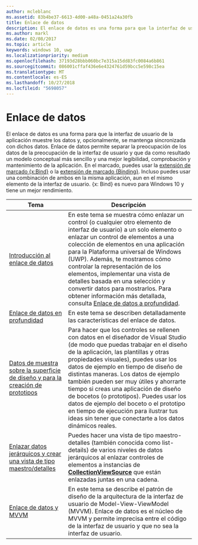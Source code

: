 ```yaml
---
author: mcleblanc
ms.assetid: 83b4be37-6613-4d00-a48a-0451a24a30fb
title: Enlace de datos
description: El enlace de datos es una forma para que la interfaz de usuario de la aplicación muestre los datos y, opcionalmente, se mantenga sincronizada con dichos datos.
ms.author: markl
ms.date: 02/08/2017
ms.topic: article
keywords: windows 10, uwp
ms.localizationpriority: medium
ms.openlocfilehash: 37193d28bbb060bc7e315a15dd83fc0084a6b861
ms.sourcegitcommit: 086001cffaf436e6e4324761d59bcc5e598c15ea
ms.translationtype: MT
ms.contentlocale: es-ES
ms.lasthandoff: 10/27/2018
ms.locfileid: "5698057"
---
```

# <a name="data-binding"></a>Enlace de datos

El enlace de datos es una forma para que la interfaz de usuario de la aplicación muestre los datos y, opcionalmente, se mantenga sincronizada con dichos datos. Enlace de datos permite separar la preocupación de los datos de la preocupación de la interfaz de usuario y que da como resultado un modelo conceptual más sencillo y una mejor legibilidad, comprobación y mantenimiento de la aplicación. En el marcado, puedes usar la [extensión de marcado {x:Bind}](https://msdn.microsoft.com/library/windows/apps/Mt204783) o la [extensión de marcado {Binding}](https://msdn.microsoft.com/library/windows/apps/Mt204782). Incluso puedes usar una combinación de ambos en la misma aplicación, aun en el mismo elemento de la interfaz de usuario. {x: Bind} es nuevo para Windows 10 y tiene un mejor rendimiento.

| Tema | Descripción |
|-------|-------------|
| [Introducción al enlace de datos](data-binding-quickstart.md) | En este tema se muestra cómo enlazar un control (o cualquier otro elemento de interfaz de usuario) a un solo elemento o enlazar un control de elementos a una colección de elementos en una aplicación para la Plataforma universal de Windows (UWP). Además, te mostramos cómo controlar la representación de los elementos, implementar una vista de detalles basada en una selección y convertir datos para mostrarlos. Para obtener información más detallada, consulta [Enlace de datos a profundidad](data-binding-in-depth.md). | 
| [Enlace de datos en profundidad](data-binding-in-depth.md) | En este tema se describen detalladamente las características del enlace de datos. |
| [Datos de muestra sobre la superficie de diseño y para la creación de prototipos](displaying-data-in-the-designer.md) | Para hacer que los controles se rellenen con datos en el diseñador de Visual Studio (de modo que puedas trabajar en el diseño de la aplicación, las plantillas y otras propiedades visuales), puedes usar los datos de ejemplo en tiempo de diseño de distintas maneras. Los datos de ejemplo también pueden ser muy útiles y ahorrarte tiempo si creas una aplicación de diseño de bocetos (o prototipos). Puedes usar los datos de ejemplo del boceto o el prototipo en tiempo de ejecución para ilustrar tus ideas sin tener que conectarte a los datos dinámicos reales. |
| [Enlazar datos jerárquicos y crear una vista de tipo maestro/detalles](how-to-bind-to-hierarchical-data-and-create-a-master-details-view.md) | Puedes hacer una vista de tipo maestro-detalles (también conocida como list-details) de varios niveles de datos jerárquicos al enlazar controles de elementos a instancias de [<strong>CollectionViewSource</strong>](https://msdn.microsoft.com/library/windows/apps/BR209833) que están enlazadas juntas en una cadena. |
| [Enlace de datos y MVVM](data-binding-and-mvvm.md) | En este tema se describe el patrón de diseño de la arquitectura de la interfaz de usuario de Model-View-ViewModel (MVVM). Enlace de datos es el núcleo de MVVM y permite imprecisa entre el código de la interfaz de usuario y que no sea la interfaz de usuario. |

